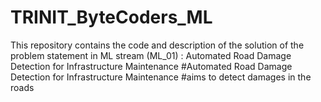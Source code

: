 # TRINIT_ByteCoders_ML
This repository contains the code and description of the solution of the problem statement in ML stream (ML_01) : Automated Road Damage Detection for Infrastructure Maintenance
#Automated Road Damage Detection for Infrastructure Maintenance
#aims to detect damages in the roads

